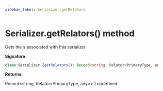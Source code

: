 ```yaml
---
sidebar_label: Serializer.getRelators
---
```

# Serializer.getRelators() method

Gets the s associated with this serializer

**Signature:**

```typescript
class Serializer {getRelators(): Record<string, Relator<PrimaryType, any>> | undefined;}
```
**Returns:**

Record&lt;string, Relator&lt;PrimaryType, any&gt;&gt; \| undefined

